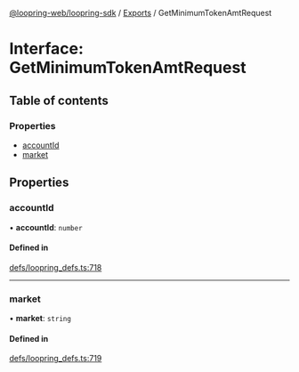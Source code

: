 [@loopring-web/loopring-sdk](../README.md) / [Exports](../modules.md) / GetMinimumTokenAmtRequest

# Interface: GetMinimumTokenAmtRequest

## Table of contents

### Properties

- [accountId](GetMinimumTokenAmtRequest.md#accountid)
- [market](GetMinimumTokenAmtRequest.md#market)

## Properties

### accountId

• **accountId**: `number`

#### Defined in

[defs/loopring_defs.ts:718](https://github.com/Loopring/loopring_sdk/blob/300ee65/src/defs/loopring_defs.ts#L718)

___

### market

• **market**: `string`

#### Defined in

[defs/loopring_defs.ts:719](https://github.com/Loopring/loopring_sdk/blob/300ee65/src/defs/loopring_defs.ts#L719)
